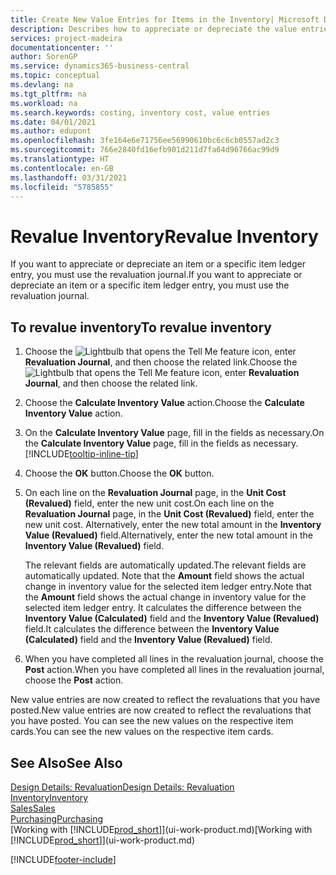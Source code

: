 ```yaml
---
title: Create New Value Entries for Items in the Inventory| Microsoft Docs
description: Describes how to appreciate or depreciate the value entries of one or more items in the inventory by posting their current, calculated value.
services: project-madeira
documentationcenter: ''
author: SorenGP
ms.service: dynamics365-business-central
ms.topic: conceptual
ms.devlang: na
ms.tgt_pltfrm: na
ms.workload: na
ms.search.keywords: costing, inventory cost, value entries
ms.date: 04/01/2021
ms.author: edupont
ms.openlocfilehash: 3fe164e6e71756ee56990610bc6c6cb0557ad2c3
ms.sourcegitcommit: 766e2840fd16efb901d211d7fa64d96766ac99d9
ms.translationtype: HT
ms.contentlocale: en-GB
ms.lasthandoff: 03/31/2021
ms.locfileid: "5785855"
---
```

# <a name="revalue-inventory"></a><span data-ttu-id="14abd-103">Revalue Inventory</span><span class="sxs-lookup"><span data-stu-id="14abd-103">Revalue Inventory</span></span>
<span data-ttu-id="14abd-104">If you want to appreciate or depreciate an item or a specific item ledger entry, you must use the revaluation journal.</span><span class="sxs-lookup"><span data-stu-id="14abd-104">If you want to appreciate or depreciate an item or a specific item ledger entry, you must use the revaluation journal.</span></span>

## <a name="to-revalue-inventory"></a><span data-ttu-id="14abd-105">To revalue inventory</span><span class="sxs-lookup"><span data-stu-id="14abd-105">To revalue inventory</span></span>
1. <span data-ttu-id="14abd-106">Choose the ![Lightbulb that opens the Tell Me feature](media/ui-search/search_small.png "Tell me what you want to do") icon, enter **Revaluation Journal**, and then choose the related link.</span><span class="sxs-lookup"><span data-stu-id="14abd-106">Choose the ![Lightbulb that opens the Tell Me feature](media/ui-search/search_small.png "Tell me what you want to do") icon, enter **Revaluation Journal**, and then choose the related link.</span></span>
2. <span data-ttu-id="14abd-107">Choose the **Calculate Inventory Value** action.</span><span class="sxs-lookup"><span data-stu-id="14abd-107">Choose the **Calculate Inventory Value** action.</span></span>
3. <span data-ttu-id="14abd-108">On the **Calculate Inventory Value** page, fill in the fields as necessary.</span><span class="sxs-lookup"><span data-stu-id="14abd-108">On the **Calculate Inventory Value** page, fill in the fields as necessary.</span></span> [!INCLUDE[tooltip-inline-tip](includes/tooltip-inline-tip_md.md)]
4. <span data-ttu-id="14abd-109">Choose the **OK** button.</span><span class="sxs-lookup"><span data-stu-id="14abd-109">Choose the **OK** button.</span></span>
5. <span data-ttu-id="14abd-110">On each line on the **Revaluation Journal** page, in the **Unit Cost (Revalued)** field, enter the new unit cost.</span><span class="sxs-lookup"><span data-stu-id="14abd-110">On each line on the **Revaluation Journal** page, in the **Unit Cost (Revalued)** field, enter the new unit cost.</span></span> <span data-ttu-id="14abd-111">Alternatively, enter the new total amount in the **Inventory Value (Revalued)** field.</span><span class="sxs-lookup"><span data-stu-id="14abd-111">Alternatively, enter the new total amount in the **Inventory Value (Revalued)** field.</span></span>

    <span data-ttu-id="14abd-112">The relevant fields are automatically updated.</span><span class="sxs-lookup"><span data-stu-id="14abd-112">The relevant fields are automatically updated.</span></span> <span data-ttu-id="14abd-113">Note that the **Amount** field shows the actual change in inventory value for the selected item ledger entry.</span><span class="sxs-lookup"><span data-stu-id="14abd-113">Note that the **Amount** field shows the actual change in inventory value for the selected item ledger entry.</span></span> <span data-ttu-id="14abd-114">It calculates the difference between the **Inventory Value (Calculated)** field and the **Inventory Value (Revalued)** field.</span><span class="sxs-lookup"><span data-stu-id="14abd-114">It calculates the difference between the **Inventory Value (Calculated)** field and the **Inventory Value (Revalued)** field.</span></span>
6. <span data-ttu-id="14abd-115">When you have completed all lines in the revaluation journal, choose the **Post** action.</span><span class="sxs-lookup"><span data-stu-id="14abd-115">When you have completed all lines in the revaluation journal, choose the **Post** action.</span></span>

<span data-ttu-id="14abd-116">New value entries are now created to reflect the revaluations that you have posted.</span><span class="sxs-lookup"><span data-stu-id="14abd-116">New value entries are now created to reflect the revaluations that you have posted.</span></span> <span data-ttu-id="14abd-117">You can see the new values on the respective item cards.</span><span class="sxs-lookup"><span data-stu-id="14abd-117">You can see the new values on the respective item cards.</span></span>

## <a name="see-also"></a><span data-ttu-id="14abd-118">See Also</span><span class="sxs-lookup"><span data-stu-id="14abd-118">See Also</span></span>
[<span data-ttu-id="14abd-119">Design Details: Revaluation</span><span class="sxs-lookup"><span data-stu-id="14abd-119">Design Details: Revaluation</span></span>](design-details-revaluation.md)  
[<span data-ttu-id="14abd-120">Inventory</span><span class="sxs-lookup"><span data-stu-id="14abd-120">Inventory</span></span>](inventory-manage-inventory.md)  
[<span data-ttu-id="14abd-121">Sales</span><span class="sxs-lookup"><span data-stu-id="14abd-121">Sales</span></span>](sales-manage-sales.md)  
[<span data-ttu-id="14abd-122">Purchasing</span><span class="sxs-lookup"><span data-stu-id="14abd-122">Purchasing</span></span>](purchasing-manage-purchasing.md)  
<span data-ttu-id="14abd-123">[Working with [!INCLUDE[prod_short](includes/prod_short.md)]](ui-work-product.md)</span><span class="sxs-lookup"><span data-stu-id="14abd-123">[Working with [!INCLUDE[prod_short](includes/prod_short.md)]](ui-work-product.md)</span></span>


[!INCLUDE[footer-include](includes/footer-banner.md)]